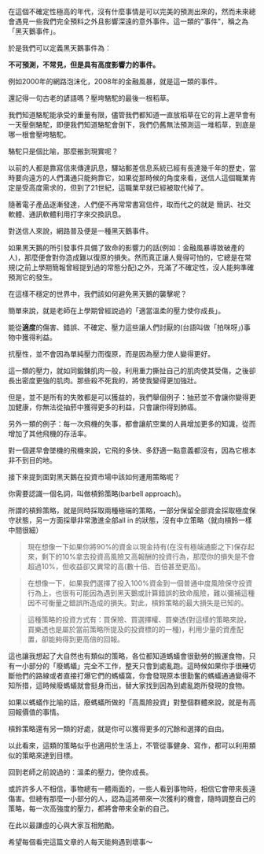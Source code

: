 在這個不確定性極高的年代，沒有什麼事情是可以完美的預測出來的，然而未來總會遇見一些我們完全預料之外且影響深遠的意外事件。這一類的"事件"，稱之為「黑天鵝事件」。

於是我們可以定義黑天鵝事件為：

<b>不可預測，不常見，但是具有高度影響力的事件。</b>

例如2000年的網路泡沫化，2008年的金融風暴，就是這一類的事件。

還記得一句古老的諺語嗎？壓垮駱駝的最後一根稻草。

我們知道駱駝能承受的重量有限，儘管我們都知道一直放稻草在它的背上遲早會有一天壓倒駱駝，即便我們知道駱駝會倒下，我們仍舊無法預測這一堆稻草，到底是哪一根會壓垮駱駝。

駱駝只是個比喻，那麼搬到現實呢？

以前的人都是靠寫信來傳達訊息，驛站郵差信息系統已經有長達幾千年的歷史，當時要向遠方的人們溝通只能夠靠它，如果從那時候的角度來看，送信人這個職業肯定是受高度需求的，但到了21世紀，這職業早就已經被取代掉了。

隨著電子產品逐漸發達，人們便不再常常書寫信件，取而代之的就是
簡訊、社交軟體、通訊軟體利用打字來交換訊息。

對送信人來說，網路普及便是一種黑天鵝事件。

如果黑天鵝的所引發事件具備了致命的影響力的話(例如：金融風暴導致破產的人)，那麼便會對你造成難以復原的損失。然而真正讓人覺得可怕的，它總是在常規(之前上學期簡報曾經提到過的常態分配)之外，充滿了不確定性，沒人能夠準確預測它的發生。

在這樣不穩定的世界中，我們該如何避免黑天鵝的襲擊呢？

簡單來說，就是老師在上學期曾經說過的「適當溫柔的壓力使你成長」。

能從<b>適度</b>的傷害、錯誤、不確定、壓力這些讓人們討厭的(台語叫做「拍咪呀」)事物中獲得利益。

抗壓性，並不會因為單純壓力而復原，而是因為壓力使人變得更好。

這一類的壓力，就如同鍛鍊肌肉一般，利用重力撕扯自己的肌肉使其受傷，之後卻長出密度更強的肌肉。那些殺不死我的，將使我變得更加強壯。

但是，並不是所有的失敗都是可以獲益的，我們舉個例子：抽菸並不會讓你變得更加健康，你無法從抽菸中獲得更多的利益，只會讓你得到肺癌。

另外一類的例子：每一次飛機的失事，都會讓航空業的人員增加更多的知識，從而增加了其他飛機的存活率。

對一個遲早會墜機的飛機來說，它飛的多快、多舒適一點意義都沒有，因為它根本非不到目的地。

接下來提到面對黑天鵝在投資市場中該如何運用策略呢？

你需要認識一個名詞，叫做槓鈴策略(barbell approach)。

所謂的槓鈴策略，就是同時採取兩種極端的策略，一部分保留全部資金採取極度保守狀態，另一方面採舉非常激進全部all in 的狀態，沒有中立策略（就向槓鈴一樣中間很細）

> 現在想像一下如果你將90%的資金以現金持有(在沒有極端通膨之下)保存起來，剩下的10%拿去投資高風險又高報酬的投資行為，那麼你的損失是不會超過10%，但收益卻又異常的高(數十倍、百倍甚至更高)。

> 在想像一下，如果我們選擇了投入100%資金到一個普通中度風險保守投資行為上，也很有可能因為遇到黑天鵝或計算錯誤的致命風險，難以彌補這種因不可衡量之錯誤所造成的損失。對此，槓鈴策略的最大損失是已知的。

> 這種策略的投資方式有：買保險、買選擇權、買樂透(對這樣的策略來說，買樂透也是屬於當前策略所提及的投資標的的一種)，利用少量的資產配置，卻能夠得到更高倍的回報。

這也讓我想起了大自然也有類似的策略，各位都知道螞蟻會很勤勞的搬運食物，只有一小部分的「廢螞蟻」完全不工作，整天只會到處亂跑。這時候如果你手很<del>賤</del>切斷他們的路線或者直接打爆它們的螞蟻窩，你會發現原本很勤奮的螞蟻通通變得不知所措，這時候廢螞蟻就會挺身而出，替大家找到因為到處亂跑所發現的食物。

如果以螞蟻作比喻的話，廢螞蟻所做的「高風險投資」對整個群體來說，就是有高回報價值的事情。

槓鈴策略還有另一類的好處，就是你可以獲得更多的冗餘和選擇的自由。

以此看來，這類的策略似乎也適用於生活上，不管從事健身、寫作，都可以利用類似的策略來達到目標。

回到老師之前說過的：溫柔的壓力，使你成長。

或許許多人不相信，事物總有一體兩面的，一些人看到事物時，相信它會帶來長遠傷害。但總有那麼一小部分的人，認為這將帶來一次獲利的機會，隨時調整自己的策略，每一次高強度的壓力，都將會帶來全新的自己。

在此以最謙虛的心與大家互相勉勵。

希望每個看完這篇文章的人每天能夠遇到壞事～